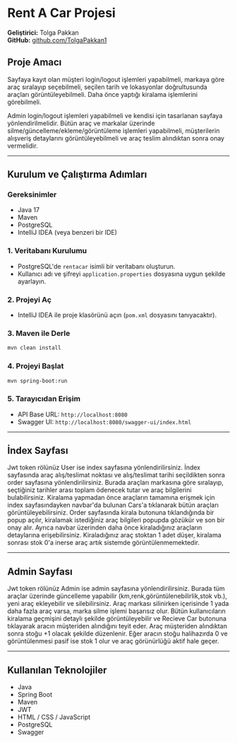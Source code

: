# Rent A Car Projesi

**Geliştirici:** Tolga Pakkan  
**GitHub:** [github.com/TolgaPakkan1](https://github.com/TolgaPakkan1)

## Proje Amacı
Sayfaya kayıt olan müşteri login/logout işlemleri yapabilmeli, markaya göre araç sıralayıp seçebilmeli, seçilen tarih ve lokasyonlar doğrultusunda araçları görüntüleyebilmeli. Daha önce yaptığı kiralama işlemlerini görebilmeli.

Admin login/logout işlemleri yapabilmeli ve kendisi için tasarlanan sayfaya yönlendirilmelidir. Bütün araç ve markalar üzerinde silme/güncelleme/ekleme/görüntüleme işlemleri yapabilmeli, müşterilerin alışveriş detaylarını görüntüleyebilmeli ve araç teslim alındıktan sonra onay vermelidir.

---

## Kurulum ve Çalıştırma Adımları

### Gereksinimler
- Java 17
- Maven
- PostgreSQL
- IntelliJ IDEA (veya benzeri bir IDE)

### 1. Veritabanı Kurulumu
- PostgreSQL'de `rentacar` isimli bir veritabanı oluşturun.
- Kullanıcı adı ve şifreyi `application.properties` dosyasına uygun şekilde ayarlayın.

### 2. Projeyi Aç
- IntelliJ IDEA ile proje klasörünü açın (`pom.xml` dosyasını tanıyacaktır).

### 3. Maven ile Derle
```bash
mvn clean install
```

### 4. Projeyi Başlat
```bash
mvn spring-boot:run
```

### 5. Tarayıcıdan Erişim
- API Base URL: `http://localhost:8080`
- Swagger UI: `http://localhost:8080/swagger-ui/index.html`

---

## İndex Sayfası
Jwt token rölünüz User ise index sayfasına yönlendirilirsiniz.
İndex sayfasında araç alış/teslimat noktası ve alış/teslimat tarihi seçildikten sonra order sayfasına yönlendirilirsiniz.
Burada araçları markasına göre sıralayıp, seçtiğiniz tarihler arası toplam ödenecek tutar ve araç bilgilerini bulabilirsiniz.
Kiralama yapmadan önce araçların tamamına erişmek için index sayfasındayken navbar'da bulunan Cars'a tıklanarak bütün araçları görüntüleyebilirsiniz.
Order sayfasında kirala butonuna tıklandığında bir popup açılır, kiralamak istediğiniz araç bilgileri popupda gözükür ve son bir onay alır.
Ayrıca navbar üzerinden daha önce kiraladığınız araçların detaylarına erişebilirsiniz.
Kiraladığınız araç stoktan 1 adet düşer, kiralama sonrası stok 0'a inerse araç artık sistemde görüntülenmemektedir.

---

## Admin Sayfası
Jwt token rölünüz Admin ise admin sayfasına yönlendirilirsiniz. Burada tüm araçlar üzerinde güncelleme yapabilir (km,renk,görüntülenebilirlik,stok vb.), yeni araç ekleyebilir ve silebilirsiniz.
Araç markası silinirken içerisinde 1 yada daha fazla araç varsa, marka silme işlemi başarısız olur.
Bütün kullanıcıların kiralama geçmişini detaylı şekilde görüntüleyebilir ve Recieve Car butonuna tıklayarak aracın müşteriden alındığını teyit eder.
Araç müşteriden alındıktan sonra stoğu +1 olacak şekilde düzenlenir. Eğer aracın stoğu halihazırda 0 ve görüntülenmesi pasif ise stok 1 olur ve araç görünürlüğü aktif hale geçer.

---

## Kullanılan Teknolojiler
- Java
- Spring Boot
- Maven
- JWT
- HTML / CSS / JavaScript
- PostgreSQL
- Swagger
